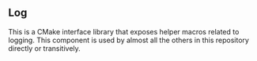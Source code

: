## Log

This is a CMake interface library that exposes helper macros related to logging. This component is used by almost all
the others in this repository directly or transitively.

